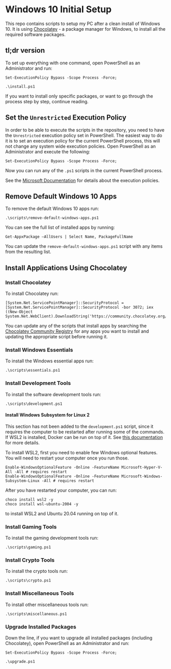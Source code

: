 # Windows 10 Initial Setup

This repo contains scripts to setup my PC after a clean install of Windows 10. It is using [Chocolatey](https://chocolatey.org/) - a package manager for Windows, to install all the required software packages.

## tl;dr version

To set up everything with one command, open PowerShell as an Administrator and run:

```
Set-ExecutionPolicy Bypass -Scope Process -Force;

.\install.ps1
```

If you want to install only specific packages, or want to go through the process step by step, continue reading.

## Set the `Unrestricted` Execution Policy

In order to be able to execute the scripts in the repository, you need to have the `Unrestricted` execution policy set in PowerShell. The easiest way to do it is to set an execution policy for the current PowerShell process, this will not change any system wide execution policies. Open PowerShell as an Administrator and execute the following:

```
Set-ExecutionPolicy Bypass -Scope Process -Force;
```

Now you can run any of the `.ps1` scripts in the current PowerShell process.

See the [Microsoft Documentation](https://docs.microsoft.com/en-us/powershell/module/microsoft.powershell.core/about/about_execution_policies?view=powershell-7.2) for details about the execution policies.

## Remove Default Windows 10 Apps

To remove the default Windows 10 apps run:

```
.\scripts\remove-default-windows-apps.ps1
```

You can see the full list of installed apps by running:

```
Get-AppxPackage –AllUsers | Select Name, PackageFullName
```

You can update the `remove-default-windows-apps.ps1` script with any items from the resulting list.

## Install Applications Using Chocolatey

### Install Chocolatey

To install Chocolatey run:

```
[System.Net.ServicePointManager]::SecurityProtocol = [System.Net.ServicePointManager]::SecurityProtocol -bor 3072; iex ((New-Object System.Net.WebClient).DownloadString('https://community.chocolatey.org/install.ps1'))
```

You can update any of the scripts that install apps by searching the [Chocolatey Community Registry](https://community.chocolatey.org/) for any apps you want to install and updating the appropriate script before running it.

### Install Windows Essentials

To install the Windows essential apps run:

```
.\scripts\essentials.ps1
```

### Install Development Tools

To install the software development tools run:

```
.\scripts\development.ps1
```

#### Install Windows Subsystem for Linux 2

This section has not been added to the `development.ps1` script, since it requires the computer to be restarted after running some of the commands. If WSL2 is installed, Docker can be run on top of it. See [this documentation](https://docs.docker.com/desktop/windows/wsl/) for more details.

To install WSL2, first you need to enable few Windows optional features. You will need to restart your computer once you run those.

```
Enable-WindowsOptionalFeature -Online -FeatureName Microsoft-Hyper-V-All -All # requires restart
Enable-WindowsOptionalFeature -Online -FeatureName Microsoft-Windows-Subsystem-Linux -All # requires restart
```

After you have restarted your computer, you can run:

```
choco install wsl2 -y
choco install wsl-ubuntu-2004 -y
```

to install WSL2 and Ubuntu 20.04 running on top of it.

### Install Gaming Tools

To install the gaming development tools run:

```
.\scripts\gaming.ps1
```

### Install Crypto Tools

To install the crypto tools run:

```
.\scripts\crypto.ps1
```

### Install Miscellaneous Tools

To install other miscellaneous tools run:

```
.\scripts\miscellaneous.ps1
```

### Upgrade Installed Packages

Down the line, if you want to upgrade all installed packages (including Chocolatey), open PowerShell as an Administrator and run:

```
Set-ExecutionPolicy Bypass -Scope Process -Force;

.\upgrade.ps1
```
